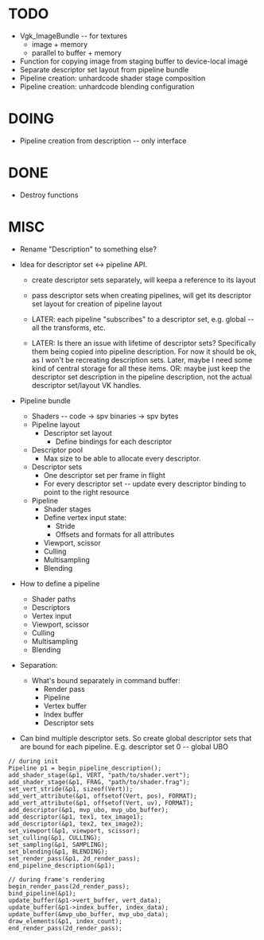 # TODO

* Vgk_ImageBundle -- for textures
    - image + memory
    - parallel to buffer + memory
* Function for copying image from staging buffer to device-local image
* Separate descriptor set layout from pipeline bundle
* Pipeline creation: unhardcode shader stage composition
* Pipeline creation: unhardcode blending configuration

# DOING

* Pipeline creation from description -- only interface

# DONE

* Destroy functions

# MISC

* Rename "Description" to something else?

* Idea for descriptor set <-> pipeline API.
    * create descriptor sets separately, will keepa a reference to its layout 
    * pass descriptor sets when creating pipelines, will get its descriptor set layout for creation of pipeline layout
    
    
    * LATER: each pipeline "subscribes" to a descriptor set, e.g. global -- all the transforms, etc.

    * LATER: Is there an issue with lifetime of descriptor sets? Specifically them being copied into pipeline description. For now it should be ok, as I won't be recreating description sets. Later, maybe I need some kind of central storage for all these items. OR: maybe just keep the descriptor set description in the pipeline description, not the actual descriptor set/layout VK handles.

* Pipeline bundle
    * Shaders -- code -> spv binaries -> spv bytes
    * Pipeline layout
        * Descriptor set layout
            * Define bindings for each descriptor
    * Descriptor pool
        * Max size to be able to allocate every descriptor.
    * Descriptor sets
        * One descriptor set per frame in flight
        * For every descriptor set -- update every descriptor binding to point to the right resource
    * Pipeline
        * Shader stages
        * Define vertex input state:
            * Stride
            * Offsets and formats for all attributes
        * Viewport, scissor
        * Culling
        * Multisampling
        * Blending

* How to define a pipeline
    * Shader paths
    * Descriptors
    * Vertex input
    * Viewport, scissor
    * Culling
    * Multisampling
    * Blending

* Separation:
    * What's bound separately in command buffer:
        * Render pass
        * Pipeline
        * Vertex buffer
        * Index buffer
        * Descriptor sets

* Can bind multiple descriptor sets. So create global descriptor sets that are bound for each pipeline. E.g. descriptor set 0 -- global UBO

```
// during init
Pipeline p1 = begin_pipeline_description();
add_shader_stage(&p1, VERT, "path/to/shader.vert");
add_shader_stage(&p1, FRAG, "path/to/shader.frag");
set_vert_stride(&p1, sizeof(Vert));
add_vert_attribute(&p1, offsetof(Vert, pos), FORMAT);
add_vert_attribute(&p1, offsetof(Vert, uv), FORMAT);
add_descriptor(&p1, mvp_ubo, mvp_ubo_buffer);
add_descriptor(&p1, tex1, tex_image1);
add_descriptor(&p1, tex2, tex_image2);
set_viewport(&p1, viewport, scissor);
set_culling(&p1, CULLING);
set_sampling(&p1, SAMPLING);
set_blending(&p1, BLENDING);
set_render_pass(&p1, 2d_render_pass);
end_pipeline_description(&p1);

// during frame's rendering
begin_render_pass(2d_render_pass);
bind_pipeline(&p1);
update_buffer(&p1->vert_buffer, vert_data);
update_buffer(&p1->index_buffer, index_data);
update_buffer(&mvp_ubo_buffer, mvp_ubo_data);
draw_elements(&p1, index_count);
end_render_pass(2d_render_pass);

```